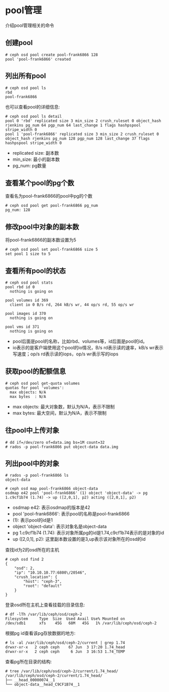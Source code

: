 # pool管理
介绍pool管理相关的命令

## 创建pool

```
# ceph osd pool create pool-frank6866 128
pool 'pool-frank6866' created
```



## 列出所有pool
```
# ceph osd pool ls
rbd
pool-frank6866
```

也可以查看pool的详细信息:  

```
# ceph osd pool ls detail
pool 0 'rbd' replicated size 3 min_size 2 crush_ruleset 0 object_hash rjenkins pg_num 64 pgp_num 64 last_change 1 flags hashpspool stripe_width 0
pool 1 'pool-frank6866' replicated size 3 min_size 2 crush_ruleset 0 object_hash rjenkins pg_num 128 pgp_num 128 last_change 37 flags hashpspool stripe_width 0
```

* replicated size: 副本数
* min_size: 最小的副本数
* pg_num: pg数量	



## 查看某个pool的pg个数
查看名为pool-frank6866的pool中pg的个数

```
# ceph osd pool get pool-frank6866 pg_num
pg_num: 128
```


## 修改pool中对象的副本数
将pool-frank6866的副本数设置为5

```
# ceph osd pool set pool-frank6866 size 5
set pool 1 size to 5
```






## 查看所有pool的状态
```
# ceph osd pool stats
pool rbd id 0
  nothing is going on

pool volumes id 369
  client io 0 B/s rd, 264 kB/s wr, 44 op/s rd, 55 op/s wr

pool images id 370
  nothing is going on

pool vms id 371
  nothing is going on
```

* pool后面是pool的名称，比如rbd、volumes等，id后面是pool的id。
* io表示的是客户端使用这个pool的io情况，B/s rd表示读的速率，kB/s wr表示写速度；op/s rd表示读的iops，op/s wr表示写的iops

  

## 获取pool的配额信息

```
# ceph osd pool get-quota volumes
quotas for pool 'volumes':
  max objects: N/A
  max bytes  : N/A
```

* max objects: 最大对象数，默认为N/A，表示不限制
* max bytes: 最大空间，默认为N/A，表示不限制



## 往pool中上传对象
```
# dd if=/dev/zero of=data.img bs=1M count=32
# rados -p pool-frank6866 put object-data data.img
```

## 列出pool中的对象

```
# rados -p pool-frank6866 ls
object-data
```




```
# ceph osd map pool-frank6866 object-data
osdmap e42 pool 'pool-frank6866' (1) object 'object-data' -> pg 1.c9cf1b74 (1.74) -> up ([2,0,1], p2) acting ([2,0,1], p2)
```

* osdmap e42: 表示osdmap的版本是42
* pool 'pool-frank6866': 表示pool的名称是pool-frank6866
* (1): 表示pool的id是1
* object 'object-data': 表示对象名是object-data
* pg 1.c9cf1b74 (1.74): 表示对象所属pg的id是1.74,c9cf1b74表示的是对象的id
* up ([2,0,1], p2): 这里副本数设置的是3,up表示该对象所在的osd的id



查找id为2的osd所在的主机

```
# ceph osd find 2
{
    "osd": 2,
    "ip": "10.10.10.77:6800\/20546",
    "crush_location": {
        "host": "ceph-3",
        "root": "default"
    }
}
```


登录osd所在主机上查看挂载的目录信息:

```
# df -lTh /var/lib/ceph/osd/ceph-2
Filesystem     Type  Size  Used Avail Use% Mounted on
/dev/sdb1      xfs    45G   68M   45G   1% /var/lib/ceph/osd/ceph-2
```

根据pg id查看该pg存放数据的地方:

```
# ls -al /var/lib/ceph/osd/ceph-2/current | grep 1.74
drwxr-xr-x   2 ceph ceph    67 Jun  3 17:20 1.74_head
drwxr-xr-x   2 ceph ceph     6 Jun  3 16:53 1.74_TEMP
```

查看pg所在目录的结构:

```
# tree /var/lib/ceph/osd/ceph-2/current/1.74_head/
/var/lib/ceph/osd/ceph-2/current/1.74_head/
├── __head_00000074__1
└── object-data__head_C9CF1B74__1
```












